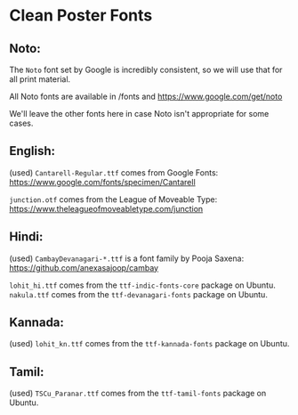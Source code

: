 
Clean Poster Fonts
==================

Noto:
-----

The `Noto` font set by Google is incredibly consistent, so we will use that for all print material.

All Noto fonts are available in /fonts and https://www.google.com/get/noto

We'll leave the other fonts here in case Noto isn't appropriate for some cases.


English:
--------

(used) `Cantarell-Regular.ttf` comes from Google Fonts: https://www.google.com/fonts/specimen/Cantarell

`junction.otf` comes from the League of Moveable Type: https://www.theleagueofmoveabletype.com/junction

Hindi:
------

(used) `CambayDevanagari-*.ttf` is a font family by Pooja Saxena: https://github.com/anexasajoop/cambay

`lohit_hi.ttf` comes from the `ttf-indic-fonts-core` package on Ubuntu.
`nakula.ttf` comes from the `ttf-devanagari-fonts` package on Ubuntu.


Kannada:
--------

(used) `lohit_kn.ttf` comes from the `ttf-kannada-fonts` package on Ubuntu.


Tamil:
------

(used) `TSCu_Paranar.ttf` comes from the `ttf-tamil-fonts` package on Ubuntu.


